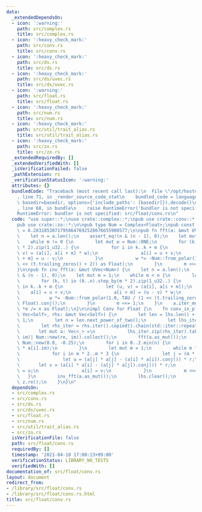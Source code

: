 ```yaml
---
data:
  _extendedDependsOn:
  - icon: ':warning:'
    path: src/complex.rs
    title: src/complex.rs
  - icon: ':heavy_check_mark:'
    path: src/conv.rs
    title: src/conv.rs
  - icon: ':heavy_check_mark:'
    path: src/ds.rs
    title: src/ds.rs
  - icon: ':heavy_check_mark:'
    path: src/ds/uvec.rs
    title: src/ds/uvec.rs
  - icon: ':warning:'
    path: src/float.rs
    title: src/float.rs
  - icon: ':heavy_check_mark:'
    path: src/num.rs
    title: src/num.rs
  - icon: ':heavy_check_mark:'
    path: src/util/trait_alias.rs
    title: src/util/trait_alias.rs
  - icon: ':heavy_check_mark:'
    path: src/zo.rs
    title: src/zo.rs
  _extendedRequiredBy: []
  _extendedVerifiedWith: []
  _isVerificationFailed: false
  _pathExtension: rs
  _verificationStatusIcon: ':warning:'
  attributes: {}
  bundledCode: "Traceback (most recent call last):\n  File \"/opt/hostedtoolcache/Python/3.9.4/x64/lib/python3.9/site-packages/onlinejudge_verify/documentation/build.py\"\
    , line 71, in _render_source_code_stat\n    bundled_code = language.bundle(stat.path,\
    \ basedir=basedir, options={'include_paths': [basedir]}).decode()\n  File \"/opt/hostedtoolcache/Python/3.9.4/x64/lib/python3.9/site-packages/onlinejudge_verify/languages/user_defined.py\"\
    , line 68, in bundle\n    raise RuntimeError('bundler is not specified: {}'.format(path.as_posix()))\n\
    RuntimeError: bundler is not specified: src/float/conv.rs\n"
  code: "use super::*;\nuse crate::complex::*;\npub use crate::conv::*;\nuse crate::ds::uvec::*;\n\
    pub use crate::zo::*;\n\npub type Num = Complex<Float>;\npub const TAU: Float\
    \ = 6.28318530717958647692528676655900577;\n\npub fn fft(a: &mut UVec<Num>) {\n\
    \    let n = a.len();\n    assert_eq!(n & (n - 1), 0);\n    let mut m = n >> 1;\n\
    \    while m != 0 {\n        let mut w = Num::ONE;\n        for (k, t) in (0..n).step_by(m\
    \ * 2).zip(1_u32..) {\n            for i in k..k + m {\n                let (u,\
    \ v) = (a[i], a[i + m] * w);\n                a[i] = u + v;\n                a[i\
    \ + m] = u - v;\n            }\n            w *= -Num::from_polar(1.0, TAU / (1\
    \ << (t.trailing_zeros() + 2)) as Float);\n        }\n        m >>= 1;\n    }\n\
    }\n\npub fn inv_fft(a: &mut UVec<Num>) {\n    let n = a.len();\n    assert_eq!(n\
    \ & (n - 1), 0);\n    let mut m = 1;\n    while m < n {\n        let mut w = Num::ONE;\n\
    \        for (k, t) in (0..n).step_by(m * 2).zip(1_u32..) {\n            for i\
    \ in k..k + m {\n                let (u, v) = (a[i], a[i + m]);\n            \
    \    a[i] = u + v;\n                a[i + m] = (u - v) * w;\n            }\n \
    \           w *= -Num::from_polar(1.0, TAU / (1 << (t.trailing_zeros() + 2)) as\
    \ Float).conj();\n        }\n        m <<= 1;\n    }\n    a.iter_mut().for_each(|e|\
    \ *e /= n as Float);\n}\n\nimpl Conv for Float {\n    fn conv_in_place(lhs: &mut\
    \ Vec<Self>, rhs: &mut Vec<Self>) {\n        let len = lhs.len() + rhs.len() -\
    \ 1;\n        let n = len.next_power_of_two();\n        let lhs_iter = lhs.iter().copied().chain(std::iter::repeat(0.0));\n\
    \        let rhs_iter = rhs.iter().copied().chain(std::iter::repeat(0.0));\n \
    \       let mut a: Vec<_> =\n            lhs_iter.zip(rhs_iter).take(n).map(|(re,\
    \ im)| Num::new(re, im)).collect();\n        fft(a.as_mut());\n        let r =\
    \ Num::new(0.0, -0.25);\n        for i in 0..2.min(n) {\n            a[i] = Num::from(a[i].re\
    \ * a[i].im);\n        }\n        let mut m = 1;\n        while m * 4 <= n {\n\
    \            for i in m * 2..m * 3 {\n                let j = (m * 2 - 1) ^ i;\n\
    \                let u = (a[j] * a[j] - (a[i] * a[i]).conj()) * r;\n         \
    \       let v = (a[i] * a[i] - (a[j] * a[j]).conj()) * r;\n                a[j]\
    \ = u;\n                a[i] = v;\n            }\n            m <<= 1;\n     \
    \   }\n        inv_fft(a.as_mut());\n        lhs.clear();\n        lhs.extend(a[..len].iter().map(|z|\
    \ z.re));\n    }\n}\n"
  dependsOn:
  - src/complex.rs
  - src/conv.rs
  - src/ds.rs
  - src/ds/uvec.rs
  - src/float.rs
  - src/num.rs
  - src/util/trait_alias.rs
  - src/zo.rs
  isVerificationFile: false
  path: src/float/conv.rs
  requiredBy: []
  timestamp: '2021-04-10 17:00:13+09:00'
  verificationStatus: LIBRARY_NO_TESTS
  verifiedWith: []
documentation_of: src/float/conv.rs
layout: document
redirect_from:
- /library/src/float/conv.rs
- /library/src/float/conv.rs.html
title: src/float/conv.rs
---
```

